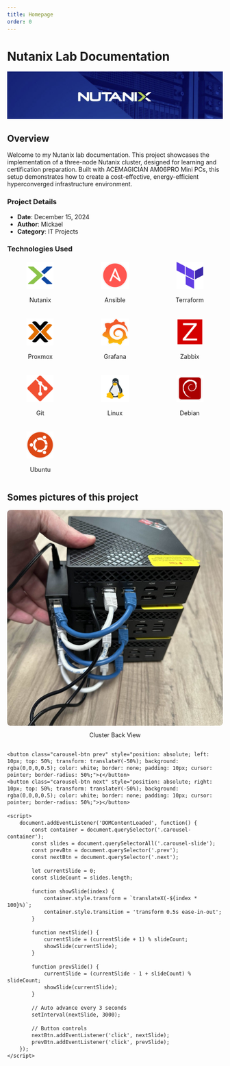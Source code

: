 ```yaml
---
title: Homepage
order: 0
---
```


# Nutanix Lab Documentation
![Nutanix Lab](assets/images/banner.png)
## Overview
Welcome to my Nutanix lab documentation. This project showcases the implementation of a three-node Nutanix cluster, designed for learning and certification preparation. Built with ACEMAGICIAN AM06PRO Mini PCs, this setup demonstrates how to create a cost-effective, energy-efficient hyperconverged infrastructure environment.

### Project Details
- **Date**: December 15, 2024
- **Author**: Mickael
- **Category**: IT Projects

### Technologies Used

<div style="display: grid; grid-template-columns: repeat(auto-fit, minmax(120px, 1fr)); gap: 20px; text-align: center; margin: 20px 0;">
    <div>
        <img src="assets/logos/nutanix.png" alt="Nutanix" style="width: 64px; height: 64px;">
        <p>Nutanix</p>
    </div>
    <div>
        <img src="assets/logos/ansible.png" alt="Ansible" style="width: 64px; height: 64px;">
        <p>Ansible</p>
    </div>
    <div>
        <img src="assets/logos/terraform.png" alt="Terraform" style="width: 64px; height: 64px;">
        <p>Terraform</p>
    </div>
    <div>
        <img src="assets/logos/proxmox.png" alt="Proxmox" style="width: 64px; height: 64px;">
        <p>Proxmox</p>
    </div>
    <div>
        <img src="assets/logos/grafana.png" alt="Grafana" style="width: 64px; height: 64px;">
        <p>Grafana</p>
    </div>
    <div>
        <img src="assets/logos/zabbix.png" alt="Zabbix" style="width: 64px; height: 64px;">
        <p>Zabbix</p>
    </div>
    <div>
        <img src="assets/logos/git.png" alt="Git" style="width: 64px; height: 64px;">
        <p>Git</p>
    </div>
    <div>
        <img src="assets/logos/linux.png" alt="Linux" style="width: 64px; height: 64px;">
        <p>Linux</p>
    </div>
    <div>
        <img src="assets/logos/debian.png" alt="Debian" style="width: 64px; height: 64px;">
        <p>Debian</p>
    </div>
    <div>
        <img src="assets/logos/ubuntu.png" alt="Ubuntu" style="width: 64px; height: 64px;">
        <p>Ubuntu</p>
    </div>
</div>

## Somes pictures of this project
<div class="carousel" style="max-width: 800px; margin: 0 auto; position: relative;">
    <div class="carousel-container" style="display: flex; overflow: hidden; position: relative;">
        <div class="carousel-slide" style="flex: 0 0 100%; min-width: 100%;">
            <img src="assets/images/clustback.jpg" alt="Cluster Back View" style="width: 100%; height: auto; border-radius: 8px;">
            <p style="text-align: center; margin-top: 10px;">Cluster Back View</p>
        </div>
        <div class="carousel-slide" style="flex: 0 0 100%; min-width: 100%;">
            <img src="assets/images/pc.jpg" alt="Servers" style="width: 100%; height: auto; border-radius: 8px;">
            <p style="text-align: center; margin-top: 10px;">Servers</p>
        </div>
        <div class="carousel-slide" style="flex: 0 0 100%; min-width: 100%;">
            <img src="assets/images/print.gif" alt="Prism Dashboard" style="width: 100%; height: auto; border-radius: 8px;">
            <p style="text-align: center; margin-top: 10px;">3D Print</p>
        </div>
    </div>

    <button class="carousel-btn prev" style="position: absolute; left: 10px; top: 50%; transform: translateY(-50%); background: rgba(0,0,0,0.5); color: white; border: none; padding: 10px; cursor: pointer; border-radius: 50%;">❮</button>
    <button class="carousel-btn next" style="position: absolute; right: 10px; top: 50%; transform: translateY(-50%); background: rgba(0,0,0,0.5); color: white; border: none; padding: 10px; cursor: pointer; border-radius: 50%;">❯</button>

    <script>
        document.addEventListener('DOMContentLoaded', function() {
            const container = document.querySelector('.carousel-container');
            const slides = document.querySelectorAll('.carousel-slide');
            const prevBtn = document.querySelector('.prev');
            const nextBtn = document.querySelector('.next');

            let currentSlide = 0;
            const slideCount = slides.length;

            function showSlide(index) {
                container.style.transform = `translateX(-${index * 100}%)`;
                container.style.transition = 'transform 0.5s ease-in-out';
            }

            function nextSlide() {
                currentSlide = (currentSlide + 1) % slideCount;
                showSlide(currentSlide);
            }

            function prevSlide() {
                currentSlide = (currentSlide - 1 + slideCount) % slideCount;
                showSlide(currentSlide);
            }

            // Auto advance every 3 seconds
            setInterval(nextSlide, 3000);

            // Button controls
            nextBtn.addEventListener('click', nextSlide);
            prevBtn.addEventListener('click', prevSlide);
        });
    </script>
</div>
